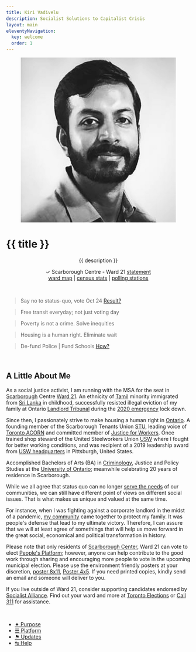 ```yaml
---
title: Kiri Vadivelu
description: Socialist Solutions to Capitalist Crisis
layout: main
eleventyNavigation:
  key: welcome
  order: 1
---
```


<figure>
<img src="assets/images/kiri-vadivelu.jpg" alt="Kiri Vadivelu" width="450" height="450">
<!-- <figcaption>Kiri Vadivelu | Scarborough</figcaption> -->
</figure>

# {{ title }}

<p align="center">{{ description }}</p>

<p align="center">
 &check; Scarborough Centre - Ward 21 <a href="https://github.com/kiri-vadivelu/project-108/blob/main/src/assets/docs/statement-kiri-vadivelu.pdf">statement</a><br> 
 <a href="https://github.com/kiri-vadivelu/project-108/blob/main/src/assets/docs/ward-21.pdf">ward map</a> |
 <a href="https://github.com/kiri-vadivelu/project-108/blob/main/src/assets/docs/census-stats.pdf">census stats</a> |
 <a href="https://github.com/kiri-vadivelu/project-108/blob/main/src/assets/docs/polling-stations.pdf">polling stations</a>
 </p>

 <br>

> Say no to status-quo, vote Oct 24 [Result?](https://github.com/kiri-vadivelu/project-108/blob/main/src/assets/docs/2022-Toronto-Election.pdf)

> Free transit everyday; not just voting day

> Poverty is not a crime. Solve inequities

> Housing is a human right. Eliminate wait

> De-fund Police | Fund Schools [How?](https://github.com/kiri-vadivelu/project-108/blob/main/src/assets/docs/peoples-platform.pdf)

<br>

## A Little About Me

As a social justice activist, I am running with the MSA for the seat in [Scarborough](https://kiri-vadivelu.ca/history/tabor-hill-scarborough-feast-of-the-dead/) Centre [Ward 21](https://www.toronto.ca/city-government/data-research-maps/neighbourhoods-communities/ward-profiles/ward-21-scarborough-centre/). An ethnicity of [Tamil](https://www.tamilcentre.ca/en/about/background) minority immigrated from [Sri Lanka](https://github.com/kiri-vadivelu/project-108/blob/main/src/assets/docs/tamil-genocide.pdf) in childhood, successfully resisted illegal eviction of my family at Ontario [Landlord Tribunal](https://tribunalsontario.ca/ltb/) during the [2020 emergency](https://www.justice.gc.ca/eng/csj-sjc/covid.html) lock down.

Since then, I passionately strive to make housing a human right in [Ontario](https://www.ontario.ca/page/home-and-community). A founding member of the Scarborough Tenants Union [STU](https://scarboroughtenants.ca), leading voice of [Toronto ACORN](https://acorncanada.org) and committed member of [Justice for Workers](https://www.justice4workers.org). Once trained shop steward of the United Steelworkers Union [USW](https://usw.ca) where I fought for better working conditions, and was recipient of a 2019 leadership award from [USW headquarters](http://spt-usw.org/about-us/headquarters/) in Pittsburgh, United States.

Accomplished Bachelors of Arts (BA) in [Criminology](https://ontariotechu.ca/programs/undergraduate/social-science-and-humanities/criminology-and-justice/), Justice and Policy Studies at the [University of Ontario](https://ontariotechu.ca); meanwhile celebrating 20 years of residence in Scarborough.

While we all agree that status quo can no longer [serve the needs](https://github.com/kiri-vadivelu/project-108/blob/main/src/assets/docs/peoples-platform.pdf) of our communities, we can still have different point of views on different social issues. That is what makes us unique and valued at the same time.

For instance, when I was fighting against a corporate landlord in the midst of a pandemic, [my community](https://tdotcommunity.ca/project/guarding-his-home/) came together to protect my family. It was people's defense that lead to my ultimate victory. Therefore, I can assure that we will at least agree of somethings that will help us move forward in the great social, economical and political transformation in history.

Please note that only residents of [Scarborough Center](https://github.com/kiri-vadivelu/project-108/blob/main/src/assets/docs/census-stats.pdf), Ward 21 can vote to elect [People's Platform](https://kiri-vadivelu.ca/pages/elect); however, anyone can help contribute to the good work through sharing and encouraging more people to vote in the upcoming municipal election. Please use the environment friendly posters at your discretion, [poster 8x11](https://github.com/kiri-vadivelu/project-108/blob/main/src/assets/docs/8x11.pdf), [Poster 4x5](https://github.com/kiri-vadivelu/project-108/blob/main/src/assets/docs/4x5.pdf). If you need printed copies, kindly send an email and someone will deliver to you.

If you live outside of Ward 21, consider supporting candidates endorsed by [Socialist Alliance](https://socialistalliance.ca). Find out your ward and more at [Toronto Elections](https://www.toronto.ca/city-government/elections/) or [Call 311](https://www.toronto.ca/home/311-toronto-at-your-service/) for assistance.

<br>
<ul role="list" class="flex">
  <li><a href="/pages/about"> &#10022; Purpose</a></li>
  <li><a href="/pages/elect"> &#9776; Platform</a></li> 
  <li><a href="/pages/news"> &#9873; Updates</a></li> 
  <li><a href="/assistant"> &#8633; Help</a></li>
</ul>
